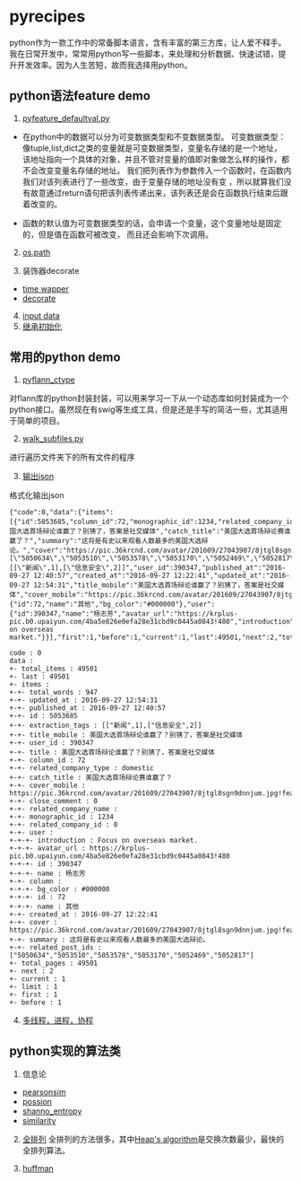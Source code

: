# pyrecipes
python作为一款工作中的常备脚本语言，含有丰富的第三方库，让人爱不释手。我在日常开发中，常常用python写一些脚本，来处理和分析数据、快速试错，提升开发效率。因为人生苦短，故而我选择用python。

## python语法feature demo

1. [pyfeature_defaultval.py](./grammer/pyfeature_defaultval.py)

* 在python中的数据可以分为可变数据类型和不变数据类型。
可变数据类型：像tuple,list,dict之类的变量就是可变数据类型，变量名存储的是一个地址，
该地址指向一个具体的对象，并且不管对变量的值即对象做怎么样的操作，都不会改变变量名存储的地址。
我们把列表作为参数传入一个函数时，在函数内我们对该列表进行了一些改变，由于变量存储的地址没有变
，所以就算我们没有故意通过return语句把该列表传递出来，该列表还是会在函数执行结束后跟着改变的。

* 函数的默认值为可变数据类型的话，会申请一个变量，这个变量地址是固定的，但是值在函数可被改变，
而且还会影响下次调用。

2. [os.path](./grammer/test_os_path.py)

3. 装饰器decorate
* [time wapper](./grammer/timer_wapper.py)
* [decorate](./grammer/decorate.py)

4. [input data](./grammer/input_value.py)
5. [继承初始化](./grammer/inheriency.py)

## 常用的python demo

1. [pyflann_ctype](./pyflann_ctype)

对flann库的python封装封装，可以用来学习一下从一个动态库如何封装成为一个python接口。虽然现在有swig等生成工具，但是还是手写的简洁一些，尤其适用于简单的项目。

2. [walk_subfiles.py](./walk_subfiles.py)

进行遍历文件夹下的所有文件的程序

3. [输出json](./tools/format_print_json.py)

格式化输出json
```
{"code":0,"data":{"items":[{"id":5053685,"column_id":72,"monographic_id":1234,"related_company_id":0,"related_company_type":"domestic","related_company_name":"","total_words":947,"close_comment":0,"title":"美国大选首场辩论谁赢了？别猜了，答案是社交媒体","catch_title":"美国大选首场辩论赛谁赢了？","summary":"这将是有史以来观看人数最多的美国大选辩论。","cover":"https://pic.36krcnd.com/avatar/201609/27043907/8jtgl8sgn9dnnjum.jpg!feature","related_post_ids":"[\"5050634\",\"5053510\",\"5053578\",\"5053170\",\"5052469\",\"5052817\"]","extraction_tags":"[[\"新闻\",1],[\"信息安全\",2]]","user_id":390347,"published_at":"2016-09-27 12:40:57","created_at":"2016-09-27 12:22:41","updated_at":"2016-09-27 12:54:31","title_mobile":"美国大选首场辩论谁赢了？别猜了，答案是社交媒体","cover_mobile":"https://pic.36krcnd.com/avatar/201609/27043907/8jtgl8sgn9dnnjum.jpg!feature","column":{"id":72,"name":"其他","bg_color":"#000000"},"user":{"id":390347,"name":"杨志芳","avatar_url":"https://krplus-pic.b0.upaiyun.com/4ba5e826e0efa28e31cbd9c0445a0843!480","introduction":"Focus on overseas market."}}],"first":1,"before":1,"current":1,"last":49501,"next":2,"total_pages":49501,"total_items":49501,"limit":1}}
```


```
code : 0
data :
+- total_items : 49501
+- last : 49501
+- items :
+-+- total_words : 947
+-+- updated_at : 2016-09-27 12:54:31
+-+- published_at : 2016-09-27 12:40:57
+-+- id : 5053685
+-+- extraction_tags : [["新闻",1],["信息安全",2]]
+-+- title_mobile : 美国大选首场辩论谁赢了？别猜了，答案是社交媒体
+-+- user_id : 390347
+-+- title : 美国大选首场辩论谁赢了？别猜了，答案是社交媒体
+-+- column_id : 72
+-+- related_company_type : domestic
+-+- catch_title : 美国大选首场辩论赛谁赢了？
+-+- cover_mobile : https://pic.36krcnd.com/avatar/201609/27043907/8jtgl8sgn9dnnjum.jpg!feature
+-+- close_comment : 0
+-+- related_company_name : 
+-+- monographic_id : 1234
+-+- related_company_id : 0
+-+- user :
+-+-+- introduction : Focus on overseas market.
+-+-+- avatar_url : https://krplus-pic.b0.upaiyun.com/4ba5e826e0efa28e31cbd9c0445a0843!480
+-+-+- id : 390347
+-+-+- name : 杨志芳
+-+- column :
+-+-+- bg_color : #000000
+-+-+- id : 72
+-+-+- name : 其他
+-+- created_at : 2016-09-27 12:22:41
+-+- cover : https://pic.36krcnd.com/avatar/201609/27043907/8jtgl8sgn9dnnjum.jpg!feature
+-+- summary : 这将是有史以来观看人数最多的美国大选辩论。
+-+- related_post_ids : ["5050634","5053510","5053578","5053170","5052469","5052817"]
+- total_pages : 49501
+- next : 2
+- current : 1
+- limit : 1
+- first : 1
+- before : 1
```

4. [多线程，进程，协程](thread)

## python实现的算法类
1. 信息论
* [pearsonsim](./pearsonsim.py)
* [possion](./possion.py)
* [shanno_entropy](./shanno_entropy)
* [similarity](./similarity.py)

2. [全排列](./perm.py)
全排列的方法很多，其中[Heap's algorithm](https://en.wikipedia.org/wiki/Heap%27s_algorithm)是交换次数最少，最快的全排列算法。

3. [huffman](./huffman.py)